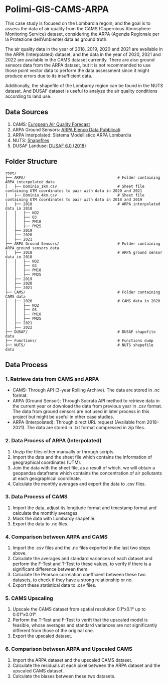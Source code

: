 # Polimi-GIS-CAMS-ARPA

This case study is focused on the Lombardia regoin, and the goal is to assess the data of air quality from the CAMS (Copernicus Atmosphere Monitoring Service) dataset, considering the ARPA (Agenzia Regionale per la Protezione dell'Ambiente) data as ground truth. 

The air quality data in the year of 2018, 2019, 2020 and 2021 are available in the ARPA (Interpolated) dataset, and the data in the year of 2020, 2021 and 2022 are available in the CAMS dataset currently. There are also ground sensors data from the ARPA dataset, but it is not recommended to use those point vector data to perform the data assessment since it might produce errors due to its insufficient data. 

Additionally, the shapefile of the Lombardy region can be found in the NUTS dataset. And DUSAF dataset is useful to analyze the air quality conditions according to land use. 

## Data Sources

1. CAMS: [European Air Quality Forecast](https://ads.atmosphere.copernicus.eu/cdsapp#!/dataset/cams-europe-air-quality-forecasts?tab=overview)
2. ARPA Ground Sensors: [ARPA Elenco Data Pubblicati](https://www.dati.lombardia.it/widgets/8ask-gxyr)
3. ARPA Interpolated: Sistema Modellistico ARPA Lombardia
4. NUTS: [Shapefiles](https://gisco-services.ec.europa.eu/distribution/v2/nuts/nuts-2021-files.html)
5. DUSAF Landuse: [DUSAF 6.0 (2018)](https://www.geoportale.regione.lombardia.it/metadati?p_p_id=detailSheetMetadata_WAR_gptmetadataportlet&p_p_lifecycle=0&p_p_state=normal&p_p_mode=view&_detailSheetMetadata_WAR_gptmetadataportlet_uuid=%7B18EE7CDC-E51B-4DFB-99F8-3CF416FC3C70%7D)

## Folder Structure
```
root/ 
├── ARPA/                                         # Folder containing ARPA interpolated data
│   ├── Dominio_1km.csv                           # Sheet file containing UTM coordinates to pair with data in 2020 and 2021
│   ├── Dominio_4km.csv                           # Sheet file containing UTM coordinates to pair with data in 2018 and 2019
│   ├── 2018                                      # ARPA interpolated data in 2018
│   │   ├── NO2
│   │   ├── O3
│   │   ├── PM10
│   │   ├── PM25
│   ├── 2019
│   ├── 2020
│   ├── 2021
├── ARPA Ground Sensors/                          # Folder containing ARPA ground sensors data
│   ├── 2018                                      # ARPA ground sensor data in 2018
│   │   ├── NO2
│   │   ├── O3
│   │   ├── PM10
│   │   ├── PM25
│   ├── 2019
│   ├── 2020
│   ├── 2021
├── CAMS/                                         # Folder containing CAMS data
│   ├── 2020                                      # CAMS data in 2020
│   │   ├── NO2                                   
│   │   ├── O3
│   │   ├── PM10
│   │   ├── PM25
│   ├── 2021
│   ├── 2022
├── DUSAF/                                        # DUSAF shapefile data
├── Functions/                                    # Functions dump
├── NUTS/                                         # NUTS shapefile data
```

## Data Process

### 1. Retrieve data from CAMS and ARPA

- CAMS: Through API (3-year Rolling Archive). The data are stored in .nc format. 
- ARPA (Ground Sensor): Through Socrata API method to retrieve data in the current year or download the data from previous year in .csv format. The data from ground sensors are not used in later process in this project but might be useful in other case studies. 
- ARPA (Interpolated): Through direct URL request (Available from 2018-2021). The data are stored in .txt format compressed in zip files. 

### 2. Data Process of ARPA (Interpolated)

1. Unzip the files either manually or through scripts. 
2. Import the data and the sheet file which contains the information of geographical coordinates (UTM).
3. Join the data with the sheet file, as a result of which, we will obtain a geopandas dataframe which contains the concentration of air pollutants at each geographical coordinate. 
4. Calculate the monthly averages and export the data to .csv files. 

### 3. Data Process of CAMS

1. Import the data, adjust its longitude format and timestamp format and calculate the monthly averages. 
2. Mask the data with Lombardy shapefile. 
3. Export the data to .nc files. 

### 4. Comparison between ARPA and CAMS

1. Import the .csv files and the .nc files exported in the last two steps above. 
2. Calculate the averages and standard variances of each dataset and perform the F-Test and T-Test to these values, to verify if there is a significant difference between them. 
3. Calculate the Pearson correlation coefficient between these two datasets, to check if they have a strong relationship or no. 
4. Export these statistical data to .csv files. 

### 5. CAMS Upscaling

1. Upscale the CAMS dataset from spatial resolution 0.1°x0.1° up to 0.01°x0.01°. 
2. Perform the T-Test and F-Test to verift that the upscaled model is feasible, whose averages and standard variances are not significantly different from those of the original one. 
3. Export the upscaled dataset. 

### 6. Comparison between ARPA and Upscaled CAMS

1. Import the ARPA dataset and the upscaled CAMS dataset. 
2. Calculate the residuals at each pixel between the ARPA dataset and the upscaled CAMS dataset. 
3. Calculate the biases between these two datasets. 
